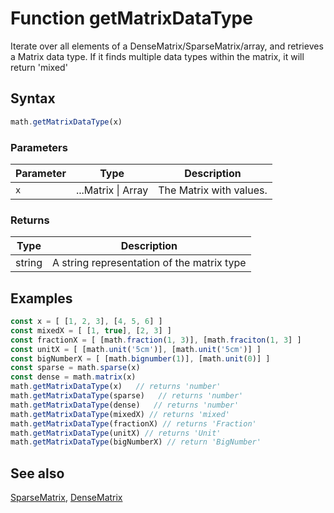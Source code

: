 <!-- Note: This file is automatically generated from source code comments. Changes made in this file will be overridden. -->

# Function getMatrixDataType

Iterate over all elements of a DenseMatrix/SparseMatrix/array,
and retrieves a Matrix data type. If it finds multiple data types within the matrix,
it will return 'mixed'


## Syntax

```js
math.getMatrixDataType(x)
```

### Parameters

Parameter | Type | Description
--------- | ---- | -----------
`x` | ...Matrix &#124; Array | The Matrix with values.

### Returns

Type | Description
---- | -----------
string | A string representation of the matrix type


## Examples

```js
const x = [ [1, 2, 3], [4, 5, 6] ]
const mixedX = [ [1, true], [2, 3] ]
const fractionX = [ [math.fraction(1, 3)], [math.fraciton(1, 3] ]
const unitX = [ [math.unit('5cm')], [math.unit('5cm')] ]
const bigNumberX = [ [math.bignumber(1)], [math.unit(0)] ]
const sparse = math.sparse(x)
const dense = math.matrix(x)
math.getMatrixDataType(x)   // returns 'number'
math.getMatrixDataType(sparse)   // returns 'number'
math.getMatrixDataType(dense)   // returns 'number'
math.getMatrixDataType(mixedX) // returns 'mixed'
math.getMatrixDataType(fractionX) // returns 'Fraction'
math.getMatrixDataType(unitX) // returns 'Unit'
math.getMatrixDataType(bigNumberX) // return 'BigNumber'
```


## See also

[SparseMatrix](SparseMatrix.md),
[DenseMatrix](DenseMatrix.md)
